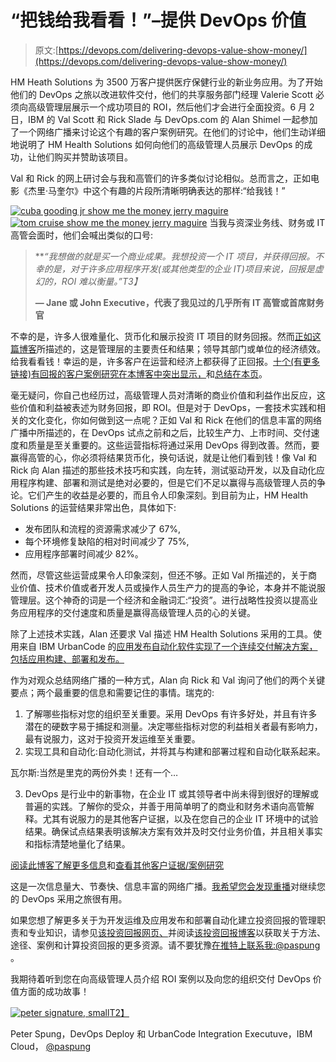 # “把钱给我看看！”–提供 DevOps 价值

> 原文:[https://devops.com/delivering-devops-value-show-money/](https://devops.com/delivering-devops-value-show-money/)

HM Heath Solutions 为 3500 万客户提供医疗保健行业的新业务应用。为了开始他们的 DevOps 之旅以改进软件交付，他们的共享服务部门经理 Valerie Scott 必须向高级管理层展示一个成功项目的 ROI，然后他们才会进行全面投资。6 月 2 日，IBM 的 Val Scott 和 Rick Slade 与 DevOps.com 的 Alan Shimel 一起参加了一个网络广播来讨论这个有趣的客户案例研究。在他们的讨论中，他们生动详细地说明了 HM Health Solutions 如何向他们的高级管理人员展示 DevOps 的成功，让他们购买并赞助该项目。

Val 和 Rick 的网上研讨会与我和高管们的许多类似讨论相似。总而言之，正如电影《杰里·马奎尔》中这个有趣的片段所清晰明确表达的那样:“给我钱！”

[![cuba gooding jr show me the money jerry maguire](../Images/d3362e4d20e5e9dd3f46d1ade71d4f85.png) ![tom cruise show me the money jerry maguire](../Images/9e11e3901959bf70eac39afd0ca66946.png)](https://youtu.be/OaiSHcHM0PA?t=11) 
当我与资深业务线、财务或 IT 高管会面时，他们会喊出类似的口号:

> ***“我想做的就是买一个商业成果。我想投资一个 IT 项目，并获得回报。不幸的是，对于许多应用程序开发(或其他类型的企业 IT)项目来说，回报是虚幻的，ROI 难以衡量。”*T3】**
> 
> **— Jane 或 John Executive，代表了我见过的几乎所有 IT 高管或首席财务官**

不幸的是，许多人很难量化、货币化和展示投资 IT 项目的财务回报。然而[正如这篇博客](https://ibm.biz/devops-ard-mgr1)所描述的，这是管理层的主要责任和结果；领导其部门或单位的经济绩效。给我看看钱！幸运的是，许多客户在运营和经济上都获得了正回报。[十个(有更多链接)有回报的客户案例研究在本博客中突出显示，](https://ibm.biz/devops-ard-mgr3)和[总结在本页](https://developer.ibm.com/urbancode/docs/customer-references/)。

毫无疑问，你自己也经历过，高级管理人员对清晰的商业价值和利益作出反应，这些价值和利益被表述为财务回报，即 ROI。但是对于 DevOps，一套技术实践和相关的文化变化，你如何做到这一点呢？正如 Val 和 Rick 在他们的信息丰富的网络广播中所描述的，在 DevOps 试点之前和之后，比较生产力、上市时间、交付速度和质量是至关重要的。这些运营指标将通过采用 DevOps 得到改善。然而，要赢得高管的心，你必须将结果货币化，换句话说，就是让他们看到钱！像 Val 和 Rick 向 Alan 描述的那些技术技巧和实践，向左转，测试驱动开发，以及自动化应用程序构建、部署和测试是绝对必要的，但是它们不足以赢得与高级管理人员的争论。它们产生的收益是必要的，而且令人印象深刻。到目前为止，HM Health Solutions 的运营结果非常出色，具体如下:

*   发布团队和流程的资源需求减少了 67%,
*   每个环境修复缺陷的相对时间减少了 75%,
*   应用程序部署时间减少 82%。

然而，尽管这些运营成果令人印象深刻，但还不够。正如 Val 所描述的，关于商业价值、技术价值或者开发人员或操作人员生产力的提高的争论，本身并不能说服管理层。这个神奇的词是一个经济和金融词汇:“投资”。进行战略性投资以提高业务应用程序的交付速度和质量是赢得高级管理人员的心的关键。

除了上述技术实践，Alan 还要求 Val 描述 HM Health Solutions 采用的工具。使用来自 IBM UrbanCode 的[应用发布自动化软件实现了一个连续交付解决方案，包括应用构建、部署和发布。](https://developer.ibm.com/urbancode/)

作为对观众总结网络广播的一种方式，Alan 向 Rick 和 Val 询问了他们的两个关键要点；两个最重要的信息和需要记住的事情。瑞克的:

1.  了解哪些指标对您的组织至关重要。采用 DevOps 有许多好处，并且有许多潜在的硬数字易于捕捉和测量。决定哪些指标对您的利益相关者最有影响力，最有说服力，这对于投资开发运维至关重要。
2.  实现工具和自动化:自动化测试，并将其与构建和部署过程和自动化联系起来。

瓦尔斯:当然是里克的两份外卖！还有一个…

3.  DevOps 是行业中的新事物，在企业 IT 或其领导者中尚未得到很好的理解或普遍的实践。了解你的受众，并善于用简单明了的商业和财务术语向高管解释。尤其有说服力的是其他客户证据，以及在您自己的企业 IT 环境中的试验结果。确保试点结果表明该解决方案有效并及时交付业务价值，并且相关事实和指标清楚地量化了结果。

[阅读此博客了解更多信息](https://developer.ibm.com/urbancode/docs/customer-references/)和[查看其他客户证据/案例研究](https://ibm.biz/devops-ard-mgr3)

这是一次信息量大、节奏快、信息丰富的网络广播。[我希望您会发现重播](https://devops.com/2015/05/12/webinar-show-me-success-before-ill-invest-in-devops-a-hm-health-solutions-case-study/)对继续您的 DevOps 采用之旅很有用。

如果您想了解更多关于为开发运维及应用发布和部署自动化建立投资回报的管理职责和专业知识，请参见[该投资回报网页、](https://developer.ibm.com/urbancode/products/urbancode-deploy/make-the-case-for-roi-with-urbancode-deploy/)并阅读[该投资回报博客](https://ibm.biz/devops-ard-mgr5)以获取关于方法、途径、案例和计算投资回报的更多资源。请不要犹豫[在推特上联系我:@paspung](https://twitter.com/paspung) 。

我期待着听到您在向高级管理人员介绍 ROI 案例以及向您的组织交付 DevOps 价值方面的成功故事！

[![peter signature, small](../Images/dc46eb21b586bd372f31e266151d3502.png)T2】](https://devops.com/wp-content/uploads/2015/06/peter-signature-small.png)

Peter Spung，DevOps Deploy 和 UrbanCode Integration Executuve，IBM Cloud， [@paspung](https://twitter.com/paspung)